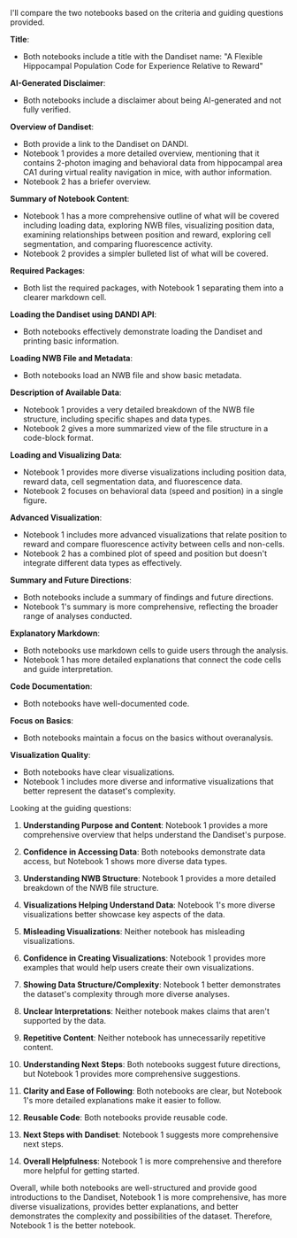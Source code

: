 I'll compare the two notebooks based on the criteria and guiding questions provided.

**Title**:
- Both notebooks include a title with the Dandiset name: "A Flexible Hippocampal Population Code for Experience Relative to Reward"

**AI-Generated Disclaimer**:
- Both notebooks include a disclaimer about being AI-generated and not fully verified.

**Overview of Dandiset**:
- Both provide a link to the Dandiset on DANDI.
- Notebook 1 provides a more detailed overview, mentioning that it contains 2-photon imaging and behavioral data from hippocampal area CA1 during virtual reality navigation in mice, with author information.
- Notebook 2 has a briefer overview.

**Summary of Notebook Content**:
- Notebook 1 has a more comprehensive outline of what will be covered including loading data, exploring NWB files, visualizing position data, examining relationships between position and reward, exploring cell segmentation, and comparing fluorescence activity.
- Notebook 2 provides a simpler bulleted list of what will be covered.

**Required Packages**:
- Both list the required packages, with Notebook 1 separating them into a clearer markdown cell.

**Loading the Dandiset using DANDI API**:
- Both notebooks effectively demonstrate loading the Dandiset and printing basic information.

**Loading NWB File and Metadata**:
- Both notebooks load an NWB file and show basic metadata.

**Description of Available Data**:
- Notebook 1 provides a very detailed breakdown of the NWB file structure, including specific shapes and data types.
- Notebook 2 gives a more summarized view of the file structure in a code-block format.

**Loading and Visualizing Data**:
- Notebook 1 provides more diverse visualizations including position data, reward data, cell segmentation data, and fluorescence data.
- Notebook 2 focuses on behavioral data (speed and position) in a single figure.

**Advanced Visualization**:
- Notebook 1 includes more advanced visualizations that relate position to reward and compare fluorescence activity between cells and non-cells.
- Notebook 2 has a combined plot of speed and position but doesn't integrate different data types as effectively.

**Summary and Future Directions**:
- Both notebooks include a summary of findings and future directions.
- Notebook 1's summary is more comprehensive, reflecting the broader range of analyses conducted.

**Explanatory Markdown**:
- Both notebooks use markdown cells to guide users through the analysis.
- Notebook 1 has more detailed explanations that connect the code cells and guide interpretation.

**Code Documentation**:
- Both notebooks have well-documented code.

**Focus on Basics**:
- Both notebooks maintain a focus on the basics without overanalysis.

**Visualization Quality**:
- Both notebooks have clear visualizations.
- Notebook 1 includes more diverse and informative visualizations that better represent the dataset's complexity.

Looking at the guiding questions:

1. **Understanding Purpose and Content**: Notebook 1 provides a more comprehensive overview that helps understand the Dandiset's purpose.

2. **Confidence in Accessing Data**: Both notebooks demonstrate data access, but Notebook 1 shows more diverse data types.

3. **Understanding NWB Structure**: Notebook 1 provides a more detailed breakdown of the NWB file structure.

4. **Visualizations Helping Understand Data**: Notebook 1's more diverse visualizations better showcase key aspects of the data.

5. **Misleading Visualizations**: Neither notebook has misleading visualizations.

6. **Confidence in Creating Visualizations**: Notebook 1 provides more examples that would help users create their own visualizations.

7. **Showing Data Structure/Complexity**: Notebook 1 better demonstrates the dataset's complexity through more diverse analyses.

8. **Unclear Interpretations**: Neither notebook makes claims that aren't supported by the data.

9. **Repetitive Content**: Neither notebook has unnecessarily repetitive content.

10. **Understanding Next Steps**: Both notebooks suggest future directions, but Notebook 1 provides more comprehensive suggestions.

11. **Clarity and Ease of Following**: Both notebooks are clear, but Notebook 1's more detailed explanations make it easier to follow.

12. **Reusable Code**: Both notebooks provide reusable code.

13. **Next Steps with Dandiset**: Notebook 1 suggests more comprehensive next steps.

14. **Overall Helpfulness**: Notebook 1 is more comprehensive and therefore more helpful for getting started.

Overall, while both notebooks are well-structured and provide good introductions to the Dandiset, Notebook 1 is more comprehensive, has more diverse visualizations, provides better explanations, and better demonstrates the complexity and possibilities of the dataset. Therefore, Notebook 1 is the better notebook.
